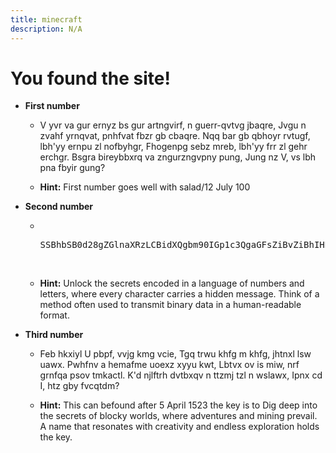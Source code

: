 ```yaml
---
title: minecraft
description: N/A
---
```


# You found the site!

- **First number**

  - V yvr va gur ernyz bs gur artngvirf, n guerr-qvtvg jbaqre,
    Jvgu n zvahf yrnqvat, pnhfvat fbzr gb cbaqre.
    Nqq bar gb qbhoyr rvtugf, lbh'yy ernpu zl nofbyhgr,
    Fhogenpg sebz mreb, lbh'yy frr zl gehr erchgr.
    Bsgra bireybbxrq va zngurzngvpny pung,
    Jung nz V, vs lbh pna fbyir gung?

  - **Hint:** First number goes well with salad/12 July 100

- **Second number**

  - <div style="word-wrap: break-word; white-space: pre-wrap; overflow-wrap: break-word;">
    <pre>
    SSBhbSB0d28gZGlnaXRzLCBidXQgbm90IGp1c3QgaGFsZiBvZiBhIHBhaXIsCkRvdWJsZSBvZiB0d2VudHktdGhyZWUsIGlmIHlvdSBkYXJlLgpJbiB0aGUgbWlkZGxlIG9mIG5vd2hlcmUsIEkgc3RhbmQgcHJvdWQgYW5kIGZyZWUsClR3byBsZXNzIHRoYW4gZmlmdHksIHdoYXQgY291bGQgSSBiZT8KTm90IHByaW1lLCBub3Qgc3F1YXJlLCBidXQgZXZlbmx5IHNldCwKRmluZCBtZSBpbiB0aGUgbWl4LCBoYXZlIHlvdSBndWVzc2VkIG1lIHlldD8=
    </pre>
    </div>

  - **Hint:** Unlock the secrets encoded in a language of numbers and letters, where every character carries a hidden message. Think of a method often used to transmit binary data in a human-readable format.

- **Third number**

  - Feb hkxiyl U pbpf, vvjg kmg vcie,
    Tgq trwu khfg m khfg, jhtnxl lsw uawx.
    Pwhfnv a hemafme uoexz xyyu kwt,
    Lbtvx ov is miw, nrf grnfqa psov tmkactl.
    K'd njlftrh dvtbxqv n ttzmj tzl n wslawx,
    Ipnx cd I, htz gby fvcqtdm?

  - **Hint:** This can befound after 5 April 1523 the key is to Dig deep into the secrets of blocky worlds, where adventures and mining prevail. A name that resonates with creativity and endless exploration holds the key.
